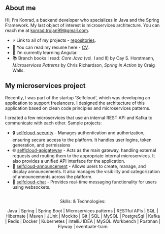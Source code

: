 ## About me

Hi,
I'm Konrad, a backend developer who specializes in Java and the Spring Framework. My last object of interest is microservices architecture. You can reach me at konrad.trojan99@gmail.com.

* ⚡ Link to all of my projects - [repositories](https://github.com/KonradTrojan?tab=repositories).
* 💼 You can read my resume here - [CV](https://github.com/KonradTrojan/KonradTrojan/blob/main/Konrad%20Trojan%20CV.pdf).
* 🌱 I’m currently learning Angular.
* 📚 Branch books I read: *Core Java* (vol. I and II) by Cay S. Horstmann, *Microservices Patterns* by Chris Richardson, *Spring in Action* by Craig Walls.

## My microservices project 

Recently, I was part of the startup 'Selfcloud', which was developing an application to support freelancers. I designed the architecture of this application based on clean code principles and microservices patterns.

I created a few microservices that use an internal REST API and Kafka to communicate with each other. Sample projects:

- 🔒 [selfcloud-security](https://github.com/selfcloud-labs/selfcloud-security/tree/dev) - Manages authentication and authorization, ensuring secure access to the platform. It handles user logins, token generation, and permissions
- 🌐 [selflcloud-apigateway](https://github.com/selfcloud-labs/selfcloud-apigateway/tree/dev) - Acts as the main gateway, handling external requests and routing them to the appropriate internal microservices. It also provides a unified API interface for the application.
- 📝 [selfcloud-announcement](https://github.com/selfcloud-labs/selfcloud-announcement/tree/dev) - Allows users to create, manage, and display announcements. It also manages the visibility and categorization of announcements across the platform.
- 💬 [selfcloud-chat](https://github.com/selfcloud-labs/selfcloud-chat/tree/main) - Provides real-time messaging functionality for users using websockets.

##
<div align="center">
Skills: & Technologies:
  
Java | Spring | Spring Boot | Microservices patterns | RESTful APIs | SQL | Hibernate | Maven | JUnit | Mockito | Git | SQL | MySQL | PostgreSql | Kafka | Redis | Docker | Kubernetes | IntelliJ IDEA | MySQL Workbench | Postman | Flyway | eventuate-tram
</div>
